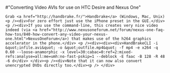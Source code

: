 #"Converting Video AVIs for use on HTC Desire and Nexus One"


    Grab <a href="http://handbrake.fr/">Handbrake</a> (Windows, Mac, Unix)<p /><div>For zero effort just use the iPhone preset in the GUI.</div><p /><div>If you use the command-line, this creates very nice video indeed (via <a href="http://www.nexusoneforum.net/forum/nexus-one-faq-how-tos/840-how-convert-any-video-your-nexus-one.html">NexusOneForum</a>) that makes use of the h264 graphics accelerator in the phone.</div> <p /><div><div><div>HandBrakeCLI -i &quot;infile.avi&quot; -o &quot;outfile.mp4&quot; -f mp4 -e x264 -q 0.60 --loose-anamorphic -x level=30:cabac=0:ref=2:mixed-refs:analyse=all:me=umh:no-fast-pskip=1 --deblock -E faac -B 128 -R 48 -6 d</div> </div><p /><div>Note that it can now also convert unencrypted DVDs directly too.</div><p /> </div>
  